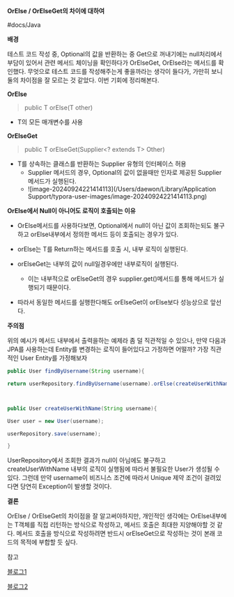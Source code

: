 **OrElse / OrElseGet의 차이에 대하여**

\#docs/Java



**배경**

테스트 코드 작성 중, Optional의 값을 반환하는 중 Get으로 꺼내기에는 null처리에서 부담이 있어서 관련 메서드 체이닝을 확인하다가 OrElseGet, OrElse라는 메서드를 확인했다. 무엇으로 테스트 코드를 작성해주는게 좋을까라는 생각이 들다가, 가만히 보니 둘의 차이점을 잘 모르는 것 같았다. 이번 기회에 정리해본다.



**OrElse**

>  public T orElse(T other)

- T의 모든 매개변수를 사용

**OrElseGet**

> public T orElseGet(Supplier<? extends T> Other)



- T를 상속하는 클래스를 반환하는 Supplier 유형의 인터페이스 허용
  - Supplier 메서드의 경우, Optional의 값이 없을때만 인자로 제공된 Supplier 메서드가 실행된다.
  - ![image-20240924221414113](/Users/daewon/Library/Application Support/typora-user-images/image-20240924221414113.png)

**OrElse에서 Null이 아니어도 로직이 호출되는 이유**

- OrElse메서드를 사용하다보면, Optional에서 null이 아닌 값이 조회하는되도 불구하고 orElse내부에서 정의한 메서드 등이 호출되는 경우가 있다.

- orElse는 T를 Return하는 메서드를 호출 시, 내부 로직이 실행된다.
- orElseGet는 내부의 값이 null일경우에만 내부로직이 실행된다.
  - 이는 내부적으로 orElseGet의 경우 supplier.get()메서드를 통해 메서드가 실행되기 때문이다.
- 따라서 동일한 메서드를 실행한다해도 orElseGet이 orElse보다 성능상으로 앞선다.



**주의점**

위의 예시가 메서드 내부에서 출력을하는 예제라 좀 덜 직관적일 수 있으나, 만약 다음과 JPA를 사용하는데 Entity를 변경하는 로직이 들어있다고 가정하면 어떨까? 가장 직관적인 User Entity를 가정해보자

~~~java
public User findByUsername(String username){

return userRepository.findByUsername(username).orElse(createUserWithName(username));}



public User createUserWithName(String username){

User user = new User(username);

userRepository.save(username);

}

~~~



UserRepository에서 조회한 결과가 null이 아님에도 불구하고 createUserWithName 내부의 로직이 실행됨에 따라서 불필요한 User가 생성될 수 있다. 그런데 만약 username이 비즈니스 조건에 따라서 Unique 제약 조건이 걸려있다면 당연히 Exception이 발생할 것이다. 



**결론**

OrElse / OrElseGet의 차이점을 잘 알고써야하지만, 개인적인 생각에는 OrElse내부에는 T객체를 직접 리턴하는 방식으로 작성하고, 메서드 호출은 최대한 지양해야할 것 같다. 메서드 호출을 방식으로 작성하려면 반드시 orElseGet으로 작성하는 것이 본래 코드의 목적에 부합할 듯 싶다. 



참고

[블로그1](https://giron.tistory.com/153)

[블로그2](https://cfdf.tistory.com/34)